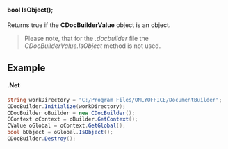 #### bool IsObject();

Returns true if the **CDocBuilderValue** object is an object.

> Please note, that for the *.docbuilder* file the *CDocBuilderValue.IsObject* method is not used.

## Example

#### .Net

```c#
string workDirectory = "C:/Program Files/ONLYOFFICE/DocumentBuilder";
CDocBuilder.Initialize(workDirectory);
CDocBuilder oBuilder = new CDocBuilder();
CContext oContext = oBuilder.GetContext();
CValue oGlobal = oContext.GetGlobal();
bool bObject = oGlobal.IsObject();
CDocBuilder.Destroy();
```
